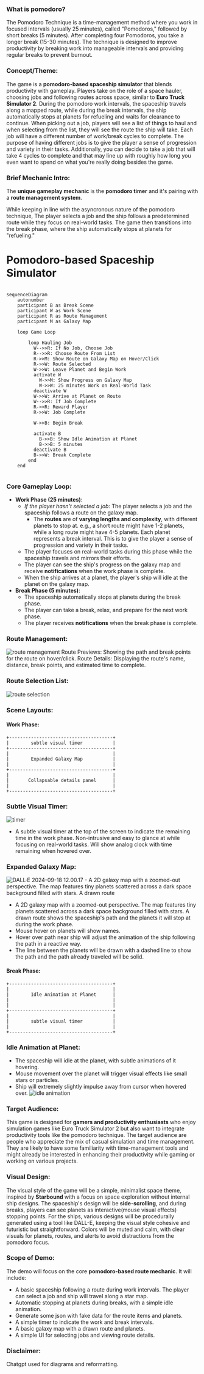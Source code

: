 ### What is pomodoro?

The Pomodoro Technique is a time-management method where you work in focused intervals (usually 25 minutes), called "Pomodoros," followed by short breaks (5 minutes). After completing four Pomodoros, you take a longer break (15-30 minutes). The technique is designed to improve productivity by breaking work into manageable intervals and providing regular breaks to prevent burnout.

### Concept/Theme:

The game is a **pomodoro-based spaceship simulator** that blends productivity with gameplay. Players take on the role of a space hauler, choosing jobs and following routes across space, similar to **Euro Truck Simulator 2**. During the pomodoro work intervals, the spaceship travels along a mapped route, while during the break intervals, the ship automatically stops at planets for refueling and waits for clearance to continue. When picking out a job, players will see a list of things to haul and when selecting from the list, they will see the route the ship will take. Each job will have a different number of work/break cycles to complete. The purpose of having different jobs is to give the player a sense of progression and variety in their tasks. Additionally, you can decide to take a job that will take 4 cycles to complete and that may line up with roughly how long you even want to spend on what you're really doing besides the game.

### Brief Mechanic Intro:

The **unique gameplay mechanic** is the **pomodoro timer** and it's pairing with a **route management system**. 

While keeping in line with the asyncronous nature of the pomodoro technique, The player selects a job and the ship follows a predetermined route while they focus on real-world tasks. The game then transitions into the break phase, where the ship automatically stops at planets for "refueling."

# Pomodoro-based Spaceship Simulator

```mermaid

sequenceDiagram
    autonumber
    participant B as Break Scene
    participant W as Work Scene
    participant R as Route Management
    participant M as Galaxy Map

    loop Game Loop
        
        loop Hauling Job
          W-->>R: If No Job, Choose Job
          R-->>R: Choose Route From List
          R->>M: Show Route on Galaxy Map on Hover/Click
          R->>W: Route Selected
          W->>W: Leave Planet and Begin Work
          activate W
            W->>M: Show Progress on Galaxy Map
            W->>W: 25 minutes Work on Real-World Task
          deactivate W
          W->>W: Arrive at Planet on Route
          W-->>R: If Job Complete
          R->>R: Reward Player
          R->>W: Job Complete

          W->>B: Begin Break
          
          activate B
            B->>B: Show Idle Animation at Planet
            B->>B: 5 minutes
          deactivate B
          B->>W: Break Complete
        end
    end


```

### Core Gameplay Loop:
- **Work Phase (25 minutes)**: 
  - *If the player hasn't selected a job:* The player selects a job and the spaceship follows a route on the galaxy map. 
    - The **routes** are of **varying lengths and complexity**, with different planets to stop at. e.g., a short route might have 1-2 planets, while a long route might have 4-5 planets. Each planet represents a break interval. This is to give the player a sense of progression and variety in their tasks.
  - The player focuses on real-world tasks during this phase while the spaceship travels and mirrors their efforts.
  - The player can see the ship's progress on the galaxy map and receive **notifications** when the work phase is complete.
  - When the ship arrives at a planet, the player's ship will idle at the planet on the galaxy map.
- **Break Phase (5 minutes)**:
  - The spaceship automatically stops at planets during the break phase.
  - The player can take a break, relax, and prepare for the next work phase.
  - The player receives **notifications** when the break phase is complete.

### Route Management:
![route management](images/route.png)
Route Previews: Showing the path and break points for the route on hover/click.
Route Details: Displaying the route's name, distance, break points, and estimated time to complete.

### Route Selection List:
![route selection](images/routes.png)

### Scene Layouts:
#### Work Phase:
```
+--------------------------------------+
|        subtle visual timer           |
+--------------------------------------+
|                                      |
|        Expanded Galaxy Map           |
|                                      |
+--------------------------------------+
|                                      |
|       Collapsable details panel      |
|                                      |
+--------------------------------------+
```
### Subtle Visual Timer:
![timer](images/timer.png)
- A subtle visual timer at the top of the screen to indicate the remaining time in the work phase. Non-intrusive and easy to glance at while focusing on real-world tasks. Will show analog clock with time remaining when hovered over.

### Expanded Galaxy Map:
![DALL·E 2024-09-18 12.00.17 - A 2D galaxy map with a zoomed-out perspective. The map features tiny planets scattered across a dark space background filled with stars. A drawn route](images/galaxymap.png)
- A 2D galaxy map with a zoomed-out perspective. The map features tiny planets scattered across a dark space background filled with stars. A drawn route shows the spaceship's path and the planets it will stop at during the work phase.
- Mouse hover on planets will show names.
- Hover over path near ship will adjust the animation of the ship following the path in a reactive way.
- The line between the planets will be drawn with a dashed line to show the path and the path already traveled will be solid.

#### Break Phase:

```
+--------------------------------------+
|                                      |
|        Idle Animation at Planet      |
|                                      |
|                                      |
+--------------------------------------+
|                                      |
|        subtle visual timer           |
|                                      |
+--------------------------------------+
```

### Idle Animation at Planet:
 - The spaceship will idle at the planet, with subtle animations of it hovering. 
 - Mouse movement over the planet will trigger visual effects like small stars or particles.
 - Ship will extremely slightly impulse away from cursor when hovered over.
![idle animation](images/idle.png)


### Target Audience:

This game is designed for **gamers and productivity enthusiasts** who enjoy simulation games like Euro Truck Simulator 2 but also want to integrate productivity tools like the pomodoro technique. The target audience are people who appreciate the mix of casual simulation and time management. They are likely to have some familiarity with time-management tools and might already be interested in enhancing their productivity while gaming or working on various projects.

### Visual Design:

The visual style of the game will be a simple, minimalist space theme, inspired by **Starbound** with a focus on space exploration without internal ship designs. The spaceship's design will be **side-scrolling**, and during breaks, players can see planets as interactive(mouse visual effects) stopping points. For the ships, various designs will be procedurally generated using a tool like DALL-E, keeping the visual style cohesive and futuristic but straightforward. Colors will be muted and calm, with clear visuals for planets, routes, and alerts to avoid distractions from the pomodoro focus.

### Scope of Demo:

The demo will focus on the core **pomodoro-based route mechanic**. It will include:

- A basic spaceship following a route during work intervals. The player can select a job and ship will travel along a star map.
- Automatic stopping at planets during breaks, with a simple idle animation.
- Generate some json with fake data for the route items and planets.
- A simple timer to indicate the work and break intervals.
- A basic galaxy map with a drawn route and planets.
- A simple UI for selecting jobs and viewing route details.

### Disclaimer:
Chatgpt used for diagrams and reformatting.
